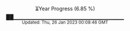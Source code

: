 <p align="center">
⏳Year Progress (6.85 %) <br>
██▁▁▁▁▁▁▁▁▁▁▁▁▁▁▁▁▁▁▁▁▁▁▁▁▁▁▁▁ <br>
<sub>Updated: Thu, 26 Jan 2023 00:08:46 GMT</sub>
</p>

